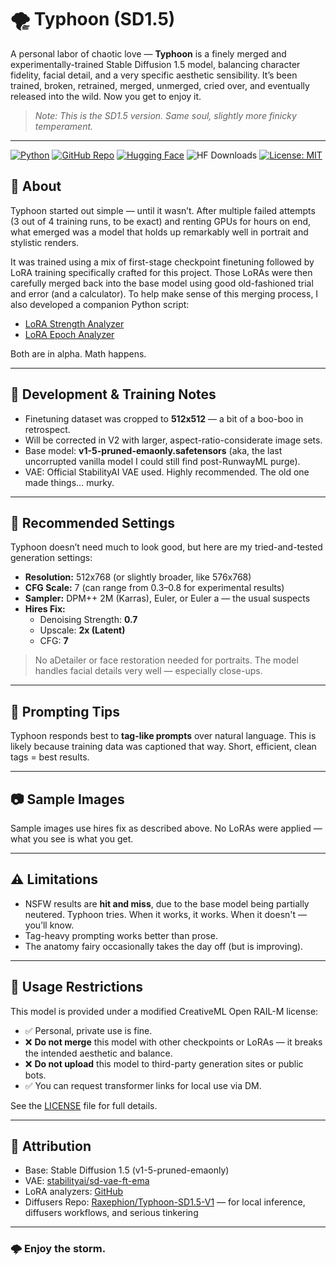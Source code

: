 # 🌪️ Typhoon (SD1.5)

A personal labor of chaotic love — **Typhoon** is a finely merged and experimentally-trained Stable Diffusion 1.5 model, balancing character fidelity, facial detail, and a very specific aesthetic sensibility. It’s been trained, broken, retrained, merged, unmerged, cried over, and eventually released into the wild. Now you get to enjoy it.

> _Note: This is the SD1.5 version. Same soul, slightly more finicky temperament._

---

[![Python](https://img.shields.io/badge/Python-3.10+-blue?logo=python&logoColor=white)](https://www.python.org/)
[![GitHub Repo](https://img.shields.io/badge/GitHub-Raxephion/Typhoon--SD15--model-181717?logo=github)](https://github.com/Raxephion/Typhoon-SD15-model)
[![Hugging Face](https://img.shields.io/badge/HuggingFace-Raxephion/Typhoon--SD1.5--V1-orange?logo=huggingface)](https://huggingface.co/Raxephion/Typhoon-SD1.5-V1)
![HF Downloads](https://img.shields.io/badge/Downloads-100%2B-orange?logo=huggingface)
[![License: MIT](https://img.shields.io/badge/License-MIT-yellow.svg)](./LICENSE)







## 🧠 About

Typhoon started out simple — until it wasn’t. After multiple failed attempts (3 out of 4 training runs, to be exact) and renting GPUs for hours on end, what emerged was a model that holds up remarkably well in portrait and stylistic renders.

It was trained using a mix of first-stage checkpoint finetuning followed by LoRA training specifically crafted for this project. Those LoRAs were then carefully merged back into the base model using good old-fashioned trial and error (and a calculator). To help make sense of this merging process, I also developed a companion Python script:

- [LoRA Strength Analyzer](https://github.com/Raxephion/loRA-Strength-Analyser)
- [LoRA Epoch Analyzer](https://github.com/Raxephion/loRA-Epoch-Analyser)

Both are in alpha. Math happens.

---

## 🔧 Development & Training Notes

- Finetuning dataset was cropped to **512x512** — a bit of a boo-boo in retrospect.
- Will be corrected in V2 with larger, aspect-ratio-considerate image sets.
- Base model: **v1-5-pruned-emaonly.safetensors** (aka, the last uncorrupted vanilla model I could still find post-RunwayML purge).
- VAE: Official StabilityAI VAE used. Highly recommended. The old one made things… murky.

---

## 📐 Recommended Settings

Typhoon doesn’t need much to look good, but here are my tried-and-tested generation settings:

- **Resolution:** 512x768 (or slightly broader, like 576x768)
- **CFG Scale:** 7 (can range from 0.3–0.8 for experimental results)
- **Sampler:** DPM++ 2M (Karras), Euler, or Euler a — the usual suspects
- **Hires Fix:**  
  - Denoising Strength: **0.7**  
  - Upscale: **2x (Latent)**  
  - CFG: **7**

> No aDetailer or face restoration needed for portraits. The model handles facial details very well — especially close-ups.

---

## 🧠 Prompting Tips

Typhoon responds best to **tag-like prompts** over natural language. This is likely because training data was captioned that way. Short, efficient, clean tags = best results.

---

## 📷 Sample Images

Sample images use hires fix as described above. No LoRAs were applied — what you see is what you get.

---

## ⚠️ Limitations

- NSFW results are **hit and miss**, due to the base model being partially neutered. Typhoon tries. When it works, it works. When it doesn't — you’ll know.
- Tag-heavy prompting works better than prose.
- The anatomy fairy occasionally takes the day off (but is improving).

---

## 🚫 Usage Restrictions

This model is provided under a modified CreativeML Open RAIL-M license:

- ✅ Personal, private use is fine.
- ❌ **Do not merge** this model with other checkpoints or LoRAs — it breaks the intended aesthetic and balance.
- ❌ **Do not upload** this model to third-party generation sites or public bots.
- ✅ You can request transformer links for local use via DM.

See the [LICENSE](./LICENSE) file for full details.

---

## 📍 Attribution

- Base: Stable Diffusion 1.5 (v1-5-pruned-emaonly)  
- VAE: [stabilityai/sd-vae-ft-ema](https://huggingface.co/stabilityai/sd-vae-ft-ema)  
- LoRA analyzers: [GitHub](https://github.com/Raxephion)  
- Diffusers Repo: [Raxephion/Typhoon-SD1.5-V1](https://huggingface.co/Raxephion/Typhoon-SD1.5-V1) — for local inference, diffusers workflows, and serious tinkering

---

### 🌩️ Enjoy the storm.
